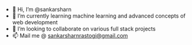 - 👋 Hi, I’m @sankarsharn
- 🌱 I’m currently learning machine learning and advanced concepts of web development
- 💞️ I’m looking to collaborate on various full stack projects
- 📫 Mail me @ sankarsharnrastogi@gmail.com

<!---
sankarsharn/sankarsharn is a ✨ special ✨ repository because its `README.md` (this file) appears on your GitHub profile.
You can click the Preview link to take a look at your changes.
--->
